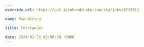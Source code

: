 ```yaml
---
override_url: https://ucf.joinhandshake.com/stu/jobs/8729911

name: Now Hiring

title: Techranger

date: 2024-02-26 05:00:00 -0000
---
```

